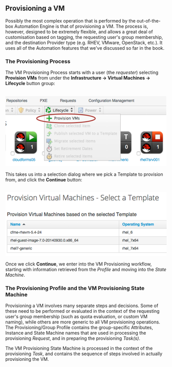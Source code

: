 ## Provisioning a VM

Possibly the most complex operation that is performed by the out-of-the-box Automation Engine is that of provisioning a VM. The process is, however, designed to be extremely flexible, and allows a great deal of customisation based on tagging, the requesting user's group membership, and the destination Provider type (e.g. RHEV, VMware, OpenStack, etc.). It uses all of the Automation features that we've discussed so far in the book.

### The Provisioning Process

The VM Provisioning Process starts with a user (the _requester_) selecting **Provision VMs** from under the **Infrastructure -> Virtual Machines -> Lifecycle** button group:
<br> <br>

![screenshot](images/screenshot6.png)
<br>

This takes us into a selection dialog where we pick a Template to provision from, and click the **Continue** button:
<br> <br>

![screenshot](images/screenshot7.png)

Once we click **Continue**, we enter into the VM Provisioning workflow, starting with information retrieved from the _Profile_ and moving into the _State Machine_.

### The Provisioning Profile and the VM Provisioning State Machine

Provisioning a VM involves many separate steps and decisions. Some of these need to be performed or evaluated in the context of the requesting user's group membership (such as quota evaluation, or custom VM naming), while others are more generic to all VM provisioning operations. The Provisioning/Group Profile contains the group-specific Attributes, Instance and State Machine names that are used in processing the provisioning _Request_, and in preparing the provisioning _Task(s)_.

The VM Provisioning State Machine is processed in the context of the provisioning _Task_, and contains the sequence of steps involved in actually provisioning the VM.
